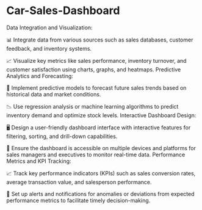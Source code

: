 # Car-Sales-Dashboard

Data Integration and Visualization:

📊 Integrate data from various sources such as sales databases, customer feedback, and inventory systems.

📈 Visualize key metrics like sales performance, inventory turnover, and customer satisfaction using charts, graphs, and heatmaps.
Predictive Analytics and Forecasting:

🎯 Implement predictive models to forecast future sales trends based on historical data and market conditions.

📉 Use regression analysis or machine learning algorithms to predict inventory demand and optimize stock levels.
Interactive Dashboard Design:

🖥️ Design a user-friendly dashboard interface with interactive features for filtering, sorting, and drill-down capabilities.

🔄 Ensure the dashboard is accessible on multiple devices and platforms for sales managers and executives to monitor real-time data.
Performance Metrics and KPI Tracking:

📈 Track key performance indicators (KPIs) such as sales conversion rates, average transaction value, and salesperson performance.

🔔 Set up alerts and notifications for anomalies or deviations from expected performance metrics to facilitate timely decision-making.
